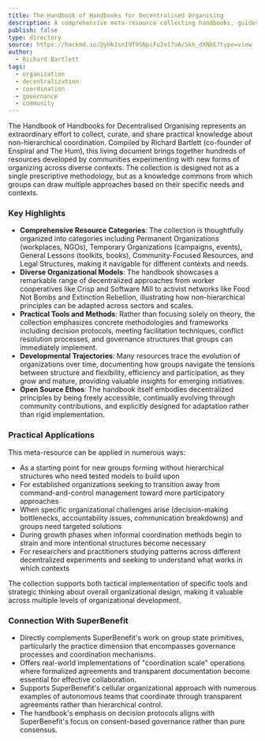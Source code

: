 ```yaml
---
title: The Handbook of Handbooks for Decentralised Organising
description: A comprehensive meta-resource collecting handbooks, guides, and toolkits for non-hierarchical coordination, serving groups from grassroots movements to cooperative workplaces.
publish: false
type: directory
source: https://hackmd.io/@yHk1snI9T9SNpiFu2o17oA/Skh_dXNbE?type=view
author:
  - Richard Bartlett
tags:
  - organization
  - decentralization
  - coordination
  - governance
  - community
---
```


The Handbook of Handbooks for Decentralised Organising represents an extraordinary effort to collect, curate, and share practical knowledge about non-hierarchical coordination. Compiled by Richard Bartlett (co-founder of Enspiral and The Hum), this living document brings together hundreds of resources developed by communities experimenting with new forms of organizing across diverse contexts. The collection is designed not as a single prescriptive methodology, but as a knowledge commons from which groups can draw multiple approaches based on their specific needs and contexts.

### Key Highlights
- **Comprehensive Resource Categories**: The collection is thoughtfully organized into categories including Permanent Organizations (workplaces, NGOs), Temporary Organizations (campaigns, events), General Lessons (toolkits, books), Community-Focused Resources, and Legal Structures, making it navigable for different contexts and needs.
- **Diverse Organizational Models**: The handbook showcases a remarkable range of decentralized approaches from worker cooperatives like Crisp and Software Mill to activist networks like Food Not Bombs and Extinction Rebellion, illustrating how non-hierarchical principles can be adapted across sectors and scales.
- **Practical Tools and Methods**: Rather than focusing solely on theory, the collection emphasizes concrete methodologies and frameworks including decision protocols, meeting facilitation techniques, conflict resolution processes, and governance structures that groups can immediately implement.
- **Developmental Trajectories**: Many resources trace the evolution of organizations over time, documenting how groups navigate the tensions between structure and flexibility, efficiency and participation, as they grow and mature, providing valuable insights for emerging initiatives.
- **Open Source Ethos**: The handbook itself embodies decentralized principles by being freely accessible, continually evolving through community contributions, and explicitly designed for adaptation rather than rigid implementation.

### Practical Applications

This meta-resource can be applied in numerous ways:

- As a starting point for new groups forming without hierarchical structures who need tested models to build upon
- For established organizations seeking to transition away from command-and-control management toward more participatory approaches
- When specific organizational challenges arise (decision-making bottlenecks, accountability issues, communication breakdowns) and groups need targeted solutions
- During growth phases when informal coordination methods begin to strain and more intentional structures become necessary
- For researchers and practitioners studying patterns across different decentralized experiments and seeking to understand what works in which contexts

The collection supports both tactical implementation of specific tools and strategic thinking about overall organizational design, making it valuable across multiple levels of organizational development.

### Connection With SuperBenefit

- Directly complements SuperBenefit's work on group state primitives, particularly the practice dimension that encompasses governance processes and coordination mechanisms.
- Offers real-world implementations of "coordination scale" operations where formalized agreements and transparent documentation become essential for effective collaboration.
- Supports SuperBenefit's cellular organizational approach with numerous examples of autonomous teams that coordinate through transparent agreements rather than hierarchical control.
- The handbook's emphasis on decision protocols aligns with SuperBenefit's focus on consent-based governance rather than pure consensus.